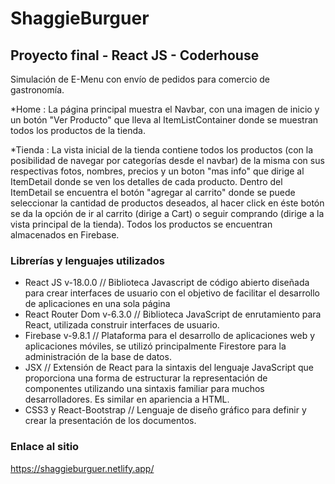 # ShaggieBurguer

## Proyecto final - React JS - Coderhouse

Simulación de E-Menu con envío de pedidos para comercio de gastronomía.

*Home : La página principal muestra el Navbar, con una imagen de inicio y un botón "Ver Producto" que lleva al ItemListContainer donde se muestran todos los productos de la tienda.

*Tienda : La vista inicial de la tienda contiene todos los productos (con la posibilidad de navegar por categorías desde el navbar) de la misma con sus respectivas fotos, nombres, precios y un boton "mas info" que dirige al ItemDetail donde se ven los detalles de cada producto. Dentro del ItemDetail se encuentra el botón "agregar al carrito" donde se puede seleccionar la cantidad de productos deseados, al hacer click en éste botón se da la opción de ir al carrito (dirige a Cart) o seguir comprando (dirige a la vista principal de la tienda). Todos los productos se encuentran almacenados en Firebase.

### Librerías y lenguajes utilizados

- React JS v-18.0.0 // Biblioteca Javascript de código abierto diseñada para crear interfaces de usuario con el objetivo de facilitar el desarrollo de aplicaciones en una sola página
- React Router Dom v-6.3.0 // Biblioteca JavaScript de enrutamiento para React, utilizada construir interfaces de usuario.
- Firebase v-9.8.1 // Plataforma para el desarrollo de aplicaciones web y aplicaciones móviles, se utilizó principalmente Firestore para la administración de la base de datos.
- JSX // Extensión de React para la sintaxis del lenguaje JavaScript que proporciona una forma de estructurar la representación de componentes utilizando una sintaxis familiar para muchos desarrolladores. Es similar en apariencia a HTML.
- CSS3 y React-Bootstrap // Lenguaje de diseño gráfico para definir y crear la presentación de los documentos.

### Enlace al sitio

https://shaggieburguer.netlify.app/